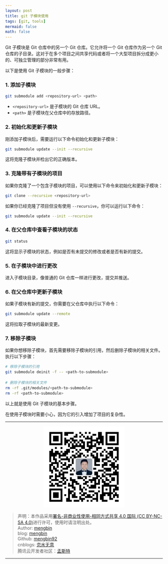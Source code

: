 ```yaml
---
layout: post
title: git 子模块使用
tags: [git, tools]
mermaid: false
math: false
---  
```


Git 子模块是 Git 仓库中的另一个 Git 仓库。它允许将一个 Git 仓库作为另一个 Git 仓库的子目录。这对于在多个项目之间共享代码或者将一个大型项目拆分成更小的、可独立管理的部分非常有用。

以下是使用 Git 子模块的一般步骤：

### 1. 添加子模块

```bash
git submodule add <repository-url> <path>
```

- `<repository-url>` 是子模块的 Git 仓库 URL。
- `<path>` 是子模块在父仓库中的存放路径。

### 2. 初始化和更新子模块

刚添加子模块后，需要运行以下命令初始化和更新子模块：

```bash
git submodule update --init --recursive
```

这将克隆子模块并检出它的正确版本。

### 3. 克隆带有子模块的项目

如果你克隆了一个包含子模块的项目，可以使用以下命令来初始化和更新子模块：

```bash
git clone --recursive <repository-url>
```

如果你已经克隆了项目但没有使用 `--recursive`，你可以运行以下命令：

```bash
git submodule update --init --recursive
```

### 4. 在父仓库中查看子模块的状态

```bash
git status
```

这将显示子模块的状态，例如是否有未提交的修改或者是否有新的提交。

### 5. 在子模块中进行更改

进入子模块目录，像普通的 Git 仓库一样进行更改，提交并推送。

### 6. 在父仓库中更新子模块

如果子模块有新的提交，你需要在父仓库中执行以下命令：

```bash
git submodule update --remote
```

这将拉取子模块的最新变更。

### 7. 移除子模块

如果你想移除子模块，首先需要移除子模块的引用，然后删除子模块的相关文件。执行以下步骤：

```bash
# 移除子模块的引用
git submodule deinit -f -- <path-to-submodule>

# 删除子模块的相关文件
rm -rf .git/modules/<path-to-submodule>
rm -rf <path-to-submodule>
```

以上就是使用 Git 子模块的基本步骤。  

在使用子模块时需要小心，因为它的引入增加了项目的复杂性。  

---

<div align="center">
  <img src="../img/qrcode_wechat.jpg" alt="孟斯特">
</div>

> 声明：本作品采用[署名-非商业性使用-相同方式共享 4.0 国际 (CC BY-NC-SA 4.0)](https://creativecommons.org/licenses/by-nc-sa/4.0/deed.zh)进行许可，使用时请注明出处。  
> Author: [mengbin](mengbin1992@outlook.com)  
> blog: [mengbin](https://mengbin.top)  
> Github: [mengbin92](https://mengbin92.github.io/)  
> cnblogs: [恋水无意](https://www.cnblogs.com/lianshuiwuyi/)  
> 腾讯云开发者社区：[孟斯特](https://cloud.tencent.com/developer/user/6649301)  

---
